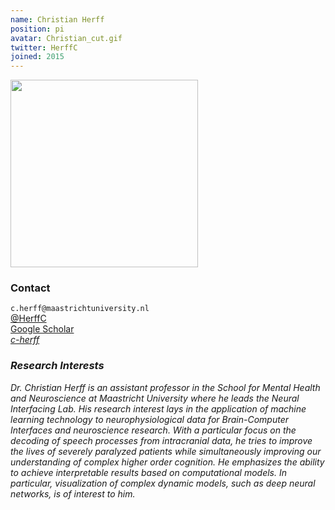 ```yaml
---
name: Christian Herff
position: pi
avatar: Christian_cut.gif
twitter: HerffC
joined: 2015
---
```


<img width="300" src="{{site.baseurl}}/images/people/{{page.avatar}}" data-action="zoom">

### Contact

<i class="fa fa-envelope-o"></i>  `c.herff@maastrichtuniversity.nl`<br>
<i class="fa fa-twitter"></i> [@HerffC](https://twitter.com/HerffC) <br>
<i class="fa fa-bar-chart"></i> [Google Scholar](https://scholar.google.de/citations?user=n465ljAAAAAJ) <br>
<i class="fa fa-github"> [c-herff](https://github.com/c-Herff) <br>

### Research Interests
Dr. Christian Herff is an assistant professor in the School for Mental Health and Neuroscience at Maastricht University where he leads the Neural Interfacing Lab. His research interest lays in the application of machine learning technology to neurophysiological data for Brain-Computer Interfaces and neuroscience research. With a particular focus on the decoding of speech processes from intracranial data, he tries to improve the lives of severely paralyzed patients while simultaneously improving our understanding of complex higher order cognition. He emphasizes the ability to achieve interpretable results based on computational models. In particular, visualization of complex dynamic models, such as deep neural networks, is of interest to him.

